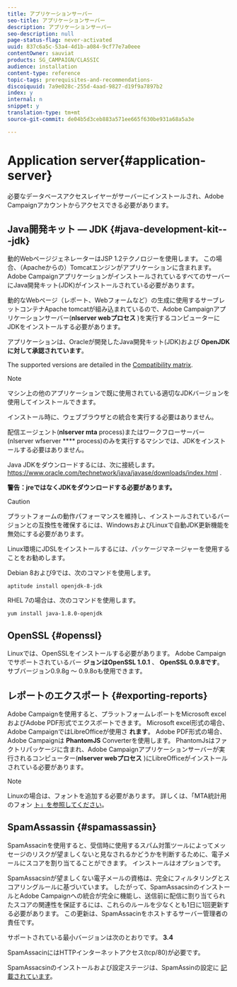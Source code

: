 ```yaml
---
title: アプリケーションサーバー
seo-title: アプリケーションサーバー
description: アプリケーションサーバー
seo-description: null
page-status-flag: never-activated
uuid: 837c6a5c-53a4-4d1b-a084-9cf77e7a0eee
contentOwner: sauviat
products: SG_CAMPAIGN/CLASSIC
audience: installation
content-type: reference
topic-tags: prerequisites-and-recommendations-
discoiquuid: 7a9e028c-255d-4aad-9827-d19f9a7897b2
index: y
internal: n
snippet: y
translation-type: tm+mt
source-git-commit: de04b5d3ceb883a571ee665f630be931a68a5a3e

---
```



# Application server{#application-server}

必要なデータベースアクセスレイヤーがサーバーにインストールされ、Adobe Campaignアカウントからアクセスできる必要があります。

## Java開発キット — JDK {#java-development-kit---jdk}

動的WebページジェネレーターはJSP 1.2テクノロジーを使用します。 この場合、（Apacheからの）Tomcatエンジンがアプリケーションに含まれます。 Adobe CampaignアプリケーションがインストールされているすべてのサーバーにJava開発キット(JDK)がインストールされている必要があります。

動的なWebページ（レポート、Webフォームなど）の生成に使用するサーブレットコンテナApache tomcatが組み込まれているので、Adobe Campaignアプリケーションサーバー(**nlserver webプロセス** )を実行するコンピューターにJDKをインストールする必要があります。

アプリケーションは、Oracleが開発したJava開発キット(JDK)および **OpenJDKに対して承認されています**。

The supported versions are detailed in the [Compatibility matrix](https://helpx.adobe.com/campaign/kb/compatibility-matrix.html).

>[!NOTE]
>
>マシン上の他のアプリケーションで既に使用されている適切なJDKバージョンを使用してインストールできます。
>  
>インストール時に、ウェブブラウザとの統合を実行する必要はありません。
>
>配信エージェント(**nlserver mta** process)またはワークフローサーバー(nlserver wfserver **** process)のみを実行するマシンでは、JDKをインストールする必要はありません。

Java JDKをダウンロードするには、次に接続します。https://www.oracle.com/technetwork/java/javase/downloads/index.html [](https://www.oracle.com/technetwork/java/javase/downloads/index.html).

**警告：jreではなくJDKをダウンロードする必要があります。**

>[!CAUTION]
>
>プラットフォームの動作パフォーマンスを維持し、インストールされているバージョンとの互換性を確保するには、WindowsおよびLinuxで自動JDK更新機能を無効にする必要があります。

Linux環境にJDSLをインストールするには、パッケージマネージャーを使用することをお勧めします。

Debian 8および9では、次のコマンドを使用します。

```
aptitude install openjdk-8-jdk
```

RHEL 7の場合は、次のコマンドを使用します。

```
yum install java-1.8.0-openjdk
```

## OpenSSL {#openssl}

Linuxでは、OpenSSLをインストールする必要があります。 Adobe Campaignでサポートされているバー **ジョンはOpenSSL 1.0.1** 、 **OpenSSL 0.9.8です**。 サブバージョン0.9.8g ～ 0.9.8oも使用できます。

## レポートのエクスポート {#exporting-reports}

Adobe Campaignを使用すると、プラットフォームレポートをMicrosoft excelおよびAdobe PDF形式でエクスポートできます。 Microsoft excel形式の場合、Adobe CampaignではLibreOfficeが使用さ **れます**。 Adobe PDF形式の場合、Adobe Campaignは **PhantomJS** Converterを使用します。 PhantomJsはファクトリパッケージに含まれ、Adobe Campaignアプリケーションサーバーが実行されるコンピューター(**nlserver webプロセス** )にLibreOfficeがインストールされている必要があります。

>[!NOTE]
>
>Linuxの場合は、フォントを追加する必要があります。 詳しくは、「MTA統計用のフォン [ト」を参照してください](../../installation/using/prerequisites-of-campaign-installation-in-linux.md#fonts-for-mta-statistics)。

## SpamAssassin {#spamassassin}

SpamAssacinを使用すると、受信時に使用するスパム対策ツールによってメッセージのリスクが望ましくないと見なされるかどうかを判断するために、電子メールにスコアを割り当てることができます。 インストールはオプションです。

SpamAssacsinが望ましくない電子メールの資格は、完全にフィルタリングとスコアリングルールに基づいています。 したがって、SpamAssacsinのインストールとAdobe Campaignへの統合が完全に機能し、送信前に配信に割り当てられたスコアの関連性を保証するには、これらのルールを少なくとも1日に1回更新する必要があります。 この更新は、SpamAssacinをホストするサーバー管理者の責任です。

サポートされている最小バージョンは次のとおりです。 **3.4**

SpamAssacinにはHTTPインターネットアクセス(tcp/80)が必要です。

SpamAssacsinのインストールおよび設定ステージは、SpamAssinの設定に [記載されています](../../installation/using/configuring-spamassassin.md)。
